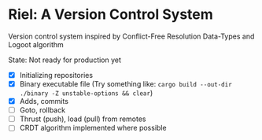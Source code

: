 # Riel: A Version Control System
Version control system inspired by Conflict-Free Resolution Data-Types and Logoot algorithm

State: Not ready for production yet

- [x] Initializing repositories
- [x] Binary executable file (Try something like: ```cargo build --out-dir ./binary -Z unstable-options && clear```)
- [x] Adds, commits
- [ ] Goto, rollback
- [ ] Thrust (push), load (pull) from remotes
- [ ] CRDT algorithm implemented where possible
